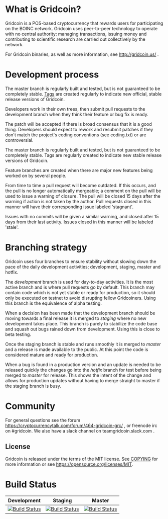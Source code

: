 What is Gridcoin?
=================

Gridcoin is a POS-based cryptocurrency that rewards users for participating on the BOINC network. 
Gridcoin uses peer-to-peer technology to operate with no central authority: managing transactions, issuing money and contributing to scientific research are carried out collectively by the network. 

For Gridcoin binaries, as well as more information, see http://gridcoin.us/ . 

Development process
===========================

The master branch is regularly built and tested, but is not guaranteed 
to be completely stable. [Tags](https://github.com/gridcoin/Gridcoin-Research/tags)
are created regularly to indicate new official, stable release versions 
of Gridcoin.

Developers work in their own trees, then submit pull requests to the
development branch when they think their feature or bug fix is ready.

The patch will be accepted if there is broad consensus that it is a
good thing.  Developers should expect to rework and resubmit patches
if they don't match the project's coding conventions (see coding.txt)
or are controversial.

The master branch is regularly built and tested, but is not guaranteed
to be completely stable. Tags are regularly created to indicate new
stable release versions of Gridcoin.

Feature branches are created when there are major new features being
worked on by several people.

From time to time a pull request will become outdated. If this occurs, and
the pull is no longer automatically mergeable; a comment on the pull will
be used to issue a warning of closure. The pull will be closed 15 days
after the warning if action is not taken by the author. Pull requests closed
in this manner will have their corresponding issue labeled 'stagnant'.

Issues with no commits will be given a similar warning, and closed after
15 days from their last activity. Issues closed in this manner will be 
labeled 'stale'.


Branching strategy
==================

Gridcoin uses four branches to ensure stability without slowing down
the pace of the daily development activities; development, staging, master
and hotfix.

The *development* branch is used for day-to-day activities. It is the most
active branch and is where pull requests go by default. This branch may contain
code which is not yet stable or ready for production, so it should only be
executed on testnet to avoid disrupting fellow Gridcoiners. Using this branch
is the equivalence of alpha testing.

When a decision has been made that the development branch should be moving
towards a final release it is merged to *staging* where no new development
takes place. This branch is purely to stabilize the code base and squash out
bugs rained down from development. Using this is close to beta testing.

Once the staging branch is stable and runs smoothly it is merged to *master*
and a release is made available to the public. At this point the code is
considered mature and ready for production.

When a bug is found in a production version and an update is needed to be
released quickly the changes go into the *hotfix* branch for test before
being merged to *master* for release. This shows the intent of the change
and allows for production updates without having to merge straight to
master if the staging branch is busy.

Community
============

For general questions see the forum https://cryptocurrencytalk.com/forum/464-gridcoin-grc/ , or freenode irc on #gridcoin. We also have a slack channel on teamgridcoin.slack.com .

License
--------

Gridcoin is released under the terms of the MIT license. See [COPYING](COPYING) for more
information or see https://opensource.org/licenses/MIT.


Build Status
=============

| Development                                                                                                                            | Staging                                                                                                                            | Master                                                                                                                            |
|----------------------------------------------------------------------------------------------------------------------------------------|------------------------------------------------------------------------------------------------------------------------------------|-----------------------------------------------------------------------------------------------------------------------------------|
| [![Build Status](https://travis-ci.org/gridcoin/Gridcoin-Research.svg?branch=development)](https://travis-ci.org/gridcoin/Gridcoin-Research) | [![Build Status](https://travis-ci.org/gridcoin/Gridcoin-Research.svg?branch=staging)](https://travis-ci.org/gridcoin/Gridcoin-Research) | [![Build Status](https://travis-ci.org/gridcoin/Gridcoin-Research.svg?branch=master)](https://travis-ci.org/gridcoin/Gridcoin-Research) |
